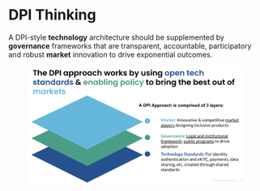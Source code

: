 # DPI Thinking

A DPI-style **technology** architecture should be supplemented by **governance** frameworks that are transparent, accountable, participatory and robust **market** innovation to drive exponential outcomes.

<figure><img src=".gitbook/assets/dpi_approach.png" alt=""><figcaption></figcaption></figure>
